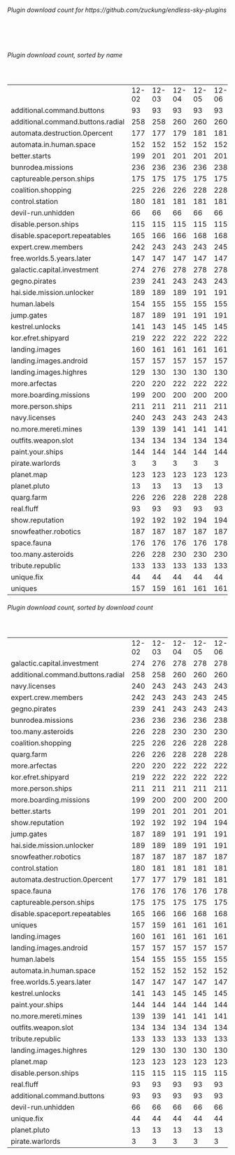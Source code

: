 <h6>Plugin download count for https://github.com/zuckung/endless-sky-plugins</h6><br>
<br>
<h6>Plugin download count, sorted by name</h6><sub><sup><br>
<table>
	<tr>
		<td></td>
		<td>12-02</td>
		<td>12-03</td>
		<td>12-04</td>
		<td>12-05</td>
		<td>12-06</td>
		<td>12-07</td>
		<td>12-08</td>
		<td>today +</td>
	</tr>
	<tr>
		<td>additional.command.buttons</td>
		<td>93</td>
		<td>93</td>
		<td>93</td>
		<td>93</td>
		<td>93</td>
		<td>93</td>
		<td>93</td>
		<td></td>
	</tr>
	<tr>
		<td>additional.command.buttons.radial</td>
		<td>258</td>
		<td>258</td>
		<td>260</td>
		<td>260</td>
		<td>260</td>
		<td>262</td>
		<td>262</td>
		<td></td>
	</tr>
	<tr>
		<td>automata.destruction.0percent</td>
		<td>177</td>
		<td>177</td>
		<td>179</td>
		<td>181</td>
		<td>181</td>
		<td>181</td>
		<td>181</td>
		<td></td>
	</tr>
	<tr>
		<td>automata.in.human.space</td>
		<td>152</td>
		<td>152</td>
		<td>152</td>
		<td>152</td>
		<td>152</td>
		<td>152</td>
		<td>152</td>
		<td></td>
	</tr>
	<tr>
		<td>better.starts</td>
		<td>199</td>
		<td>201</td>
		<td>201</td>
		<td>201</td>
		<td>201</td>
		<td>201</td>
		<td>201</td>
		<td></td>
	</tr>
	<tr>
		<td>bunrodea.missions</td>
		<td>236</td>
		<td>236</td>
		<td>236</td>
		<td>236</td>
		<td>238</td>
		<td>238</td>
		<td>240</td>
		<td>+ 2</td>
	</tr>
	<tr>
		<td>captureable.person.ships</td>
		<td>175</td>
		<td>175</td>
		<td>175</td>
		<td>175</td>
		<td>175</td>
		<td>175</td>
		<td>175</td>
		<td></td>
	</tr>
	<tr>
		<td>coalition.shopping</td>
		<td>225</td>
		<td>226</td>
		<td>226</td>
		<td>228</td>
		<td>228</td>
		<td>230</td>
		<td>230</td>
		<td></td>
	</tr>
	<tr>
		<td>control.station</td>
		<td>180</td>
		<td>181</td>
		<td>181</td>
		<td>181</td>
		<td>181</td>
		<td>181</td>
		<td>183</td>
		<td>+ 2</td>
	</tr>
	<tr>
		<td>devil-run.unhidden</td>
		<td>66</td>
		<td>66</td>
		<td>66</td>
		<td>66</td>
		<td>66</td>
		<td>66</td>
		<td>66</td>
		<td></td>
	</tr>
	<tr>
		<td>disable.person.ships</td>
		<td>115</td>
		<td>115</td>
		<td>115</td>
		<td>115</td>
		<td>115</td>
		<td>115</td>
		<td>115</td>
		<td></td>
	</tr>
	<tr>
		<td>disable.spaceport.repeatables</td>
		<td>165</td>
		<td>166</td>
		<td>166</td>
		<td>168</td>
		<td>168</td>
		<td>170</td>
		<td>172</td>
		<td>+ 2</td>
	</tr>
	<tr>
		<td>expert.crew.members</td>
		<td>242</td>
		<td>243</td>
		<td>243</td>
		<td>243</td>
		<td>245</td>
		<td>245</td>
		<td>247</td>
		<td>+ 2</td>
	</tr>
	<tr>
		<td>free.worlds.5.years.later</td>
		<td>147</td>
		<td>147</td>
		<td>147</td>
		<td>147</td>
		<td>147</td>
		<td>147</td>
		<td>147</td>
		<td></td>
	</tr>
	<tr>
		<td>galactic.capital.investment</td>
		<td>274</td>
		<td>276</td>
		<td>278</td>
		<td>278</td>
		<td>278</td>
		<td>280</td>
		<td>282</td>
		<td>+ 2</td>
	</tr>
	<tr>
		<td>gegno.pirates</td>
		<td>239</td>
		<td>241</td>
		<td>243</td>
		<td>243</td>
		<td>243</td>
		<td>243</td>
		<td>245</td>
		<td>+ 2</td>
	</tr>
	<tr>
		<td>hai.side.mission.unlocker</td>
		<td>189</td>
		<td>189</td>
		<td>189</td>
		<td>191</td>
		<td>191</td>
		<td>191</td>
		<td>191</td>
		<td></td>
	</tr>
	<tr>
		<td>human.labels</td>
		<td>154</td>
		<td>155</td>
		<td>155</td>
		<td>155</td>
		<td>155</td>
		<td>155</td>
		<td>155</td>
		<td></td>
	</tr>
	<tr>
		<td>jump.gates</td>
		<td>187</td>
		<td>189</td>
		<td>191</td>
		<td>191</td>
		<td>191</td>
		<td>191</td>
		<td>191</td>
		<td></td>
	</tr>
	<tr>
		<td>kestrel.unlocks</td>
		<td>141</td>
		<td>143</td>
		<td>145</td>
		<td>145</td>
		<td>145</td>
		<td>145</td>
		<td>145</td>
		<td></td>
	</tr>
	<tr>
		<td>kor.efret.shipyard</td>
		<td>219</td>
		<td>222</td>
		<td>222</td>
		<td>222</td>
		<td>222</td>
		<td>222</td>
		<td>222</td>
		<td></td>
	</tr>
	<tr>
		<td>landing.images</td>
		<td>160</td>
		<td>161</td>
		<td>161</td>
		<td>161</td>
		<td>161</td>
		<td>163</td>
		<td>163</td>
		<td></td>
	</tr>
	<tr>
		<td>landing.images.android</td>
		<td>157</td>
		<td>157</td>
		<td>157</td>
		<td>157</td>
		<td>157</td>
		<td>159</td>
		<td>159</td>
		<td></td>
	</tr>
	<tr>
		<td>landing.images.highres</td>
		<td>129</td>
		<td>130</td>
		<td>130</td>
		<td>130</td>
		<td>130</td>
		<td>130</td>
		<td>130</td>
		<td></td>
	</tr>
	<tr>
		<td>more.arfectas</td>
		<td>220</td>
		<td>220</td>
		<td>222</td>
		<td>222</td>
		<td>222</td>
		<td>222</td>
		<td>222</td>
		<td></td>
	</tr>
	<tr>
		<td>more.boarding.missions</td>
		<td>199</td>
		<td>200</td>
		<td>200</td>
		<td>200</td>
		<td>200</td>
		<td>200</td>
		<td>202</td>
		<td>+ 2</td>
	</tr>
	<tr>
		<td>more.person.ships</td>
		<td>211</td>
		<td>211</td>
		<td>211</td>
		<td>211</td>
		<td>211</td>
		<td>211</td>
		<td>213</td>
		<td>+ 2</td>
	</tr>
	<tr>
		<td>navy.licenses</td>
		<td>240</td>
		<td>243</td>
		<td>243</td>
		<td>243</td>
		<td>243</td>
		<td>247</td>
		<td>247</td>
		<td></td>
	</tr>
	<tr>
		<td>no.more.mereti.mines</td>
		<td>139</td>
		<td>139</td>
		<td>141</td>
		<td>141</td>
		<td>141</td>
		<td>143</td>
		<td>143</td>
		<td></td>
	</tr>
	<tr>
		<td>outfits.weapon.slot</td>
		<td>134</td>
		<td>134</td>
		<td>134</td>
		<td>134</td>
		<td>134</td>
		<td>134</td>
		<td>134</td>
		<td></td>
	</tr>
	<tr>
		<td>paint.your.ships</td>
		<td>144</td>
		<td>144</td>
		<td>144</td>
		<td>144</td>
		<td>144</td>
		<td>144</td>
		<td>144</td>
		<td></td>
	</tr>
	<tr>
		<td>pirate.warlords</td>
		<td>3</td>
		<td>3</td>
		<td>3</td>
		<td>3</td>
		<td>3</td>
		<td>3</td>
		<td>3</td>
		<td></td>
	</tr>
	<tr>
		<td>planet.map</td>
		<td>123</td>
		<td>123</td>
		<td>123</td>
		<td>123</td>
		<td>123</td>
		<td>123</td>
		<td>123</td>
		<td></td>
	</tr>
	<tr>
		<td>planet.pluto</td>
		<td>13</td>
		<td>13</td>
		<td>13</td>
		<td>13</td>
		<td>13</td>
		<td>13</td>
		<td>13</td>
		<td></td>
	</tr>
	<tr>
		<td>quarg.farm</td>
		<td>226</td>
		<td>226</td>
		<td>228</td>
		<td>228</td>
		<td>228</td>
		<td>228</td>
		<td>228</td>
		<td></td>
	</tr>
	<tr>
		<td>real.fluff</td>
		<td>93</td>
		<td>93</td>
		<td>93</td>
		<td>93</td>
		<td>93</td>
		<td>93</td>
		<td>93</td>
		<td></td>
	</tr>
	<tr>
		<td>show.reputation</td>
		<td>192</td>
		<td>192</td>
		<td>192</td>
		<td>194</td>
		<td>194</td>
		<td>194</td>
		<td>196</td>
		<td>+ 2</td>
	</tr>
	<tr>
		<td>snowfeather.robotics</td>
		<td>187</td>
		<td>187</td>
		<td>187</td>
		<td>187</td>
		<td>187</td>
		<td>187</td>
		<td>187</td>
		<td></td>
	</tr>
	<tr>
		<td>space.fauna</td>
		<td>176</td>
		<td>176</td>
		<td>176</td>
		<td>176</td>
		<td>178</td>
		<td>178</td>
		<td>180</td>
		<td>+ 2</td>
	</tr>
	<tr>
		<td>too.many.asteroids</td>
		<td>226</td>
		<td>228</td>
		<td>230</td>
		<td>230</td>
		<td>230</td>
		<td>234</td>
		<td>236</td>
		<td>+ 2</td>
	</tr>
	<tr>
		<td>tribute.republic</td>
		<td>133</td>
		<td>133</td>
		<td>133</td>
		<td>133</td>
		<td>133</td>
		<td>133</td>
		<td>133</td>
		<td></td>
	</tr>
	<tr>
		<td>unique.fix</td>
		<td>44</td>
		<td>44</td>
		<td>44</td>
		<td>44</td>
		<td>44</td>
		<td>44</td>
		<td>44</td>
		<td></td>
	</tr>
	<tr>
		<td>uniques</td>
		<td>157</td>
		<td>159</td>
		<td>161</td>
		<td>161</td>
		<td>161</td>
		<td>161</td>
		<td>163</td>
		<td>+ 2</td>
	</tr>
</table>
</sub></sup>
<h6>Plugin download count, sorted by download count</h6><sub><sup><br>
<table>
	<tr>
		<td></td>
		<td>12-02</td>
		<td>12-03</td>
		<td>12-04</td>
		<td>12-05</td>
		<td>12-06</td>
		<td>12-07</td>
		<td>12-08</td>
		<td>today +</td>
	</tr>
	<tr>
		<td>galactic.capital.investment</td>
		<td>274</td>
		<td>276</td>
		<td>278</td>
		<td>278</td>
		<td>278</td>
		<td>280</td>
		<td>282</td>
		<td>+ 2</td>
	</tr>
	<tr>
		<td>additional.command.buttons.radial</td>
		<td>258</td>
		<td>258</td>
		<td>260</td>
		<td>260</td>
		<td>260</td>
		<td>262</td>
		<td>262</td>
		<td></td>
	</tr>
	<tr>
		<td>navy.licenses</td>
		<td>240</td>
		<td>243</td>
		<td>243</td>
		<td>243</td>
		<td>243</td>
		<td>247</td>
		<td>247</td>
		<td></td>
	</tr>
	<tr>
		<td>expert.crew.members</td>
		<td>242</td>
		<td>243</td>
		<td>243</td>
		<td>243</td>
		<td>245</td>
		<td>245</td>
		<td>247</td>
		<td>+ 2</td>
	</tr>
	<tr>
		<td>gegno.pirates</td>
		<td>239</td>
		<td>241</td>
		<td>243</td>
		<td>243</td>
		<td>243</td>
		<td>243</td>
		<td>245</td>
		<td>+ 2</td>
	</tr>
	<tr>
		<td>bunrodea.missions</td>
		<td>236</td>
		<td>236</td>
		<td>236</td>
		<td>236</td>
		<td>238</td>
		<td>238</td>
		<td>240</td>
		<td>+ 2</td>
	</tr>
	<tr>
		<td>too.many.asteroids</td>
		<td>226</td>
		<td>228</td>
		<td>230</td>
		<td>230</td>
		<td>230</td>
		<td>234</td>
		<td>236</td>
		<td>+ 2</td>
	</tr>
	<tr>
		<td>coalition.shopping</td>
		<td>225</td>
		<td>226</td>
		<td>226</td>
		<td>228</td>
		<td>228</td>
		<td>230</td>
		<td>230</td>
		<td></td>
	</tr>
	<tr>
		<td>quarg.farm</td>
		<td>226</td>
		<td>226</td>
		<td>228</td>
		<td>228</td>
		<td>228</td>
		<td>228</td>
		<td>228</td>
		<td></td>
	</tr>
	<tr>
		<td>more.arfectas</td>
		<td>220</td>
		<td>220</td>
		<td>222</td>
		<td>222</td>
		<td>222</td>
		<td>222</td>
		<td>222</td>
		<td></td>
	</tr>
	<tr>
		<td>kor.efret.shipyard</td>
		<td>219</td>
		<td>222</td>
		<td>222</td>
		<td>222</td>
		<td>222</td>
		<td>222</td>
		<td>222</td>
		<td></td>
	</tr>
	<tr>
		<td>more.person.ships</td>
		<td>211</td>
		<td>211</td>
		<td>211</td>
		<td>211</td>
		<td>211</td>
		<td>211</td>
		<td>213</td>
		<td>+ 2</td>
	</tr>
	<tr>
		<td>more.boarding.missions</td>
		<td>199</td>
		<td>200</td>
		<td>200</td>
		<td>200</td>
		<td>200</td>
		<td>200</td>
		<td>202</td>
		<td>+ 2</td>
	</tr>
	<tr>
		<td>better.starts</td>
		<td>199</td>
		<td>201</td>
		<td>201</td>
		<td>201</td>
		<td>201</td>
		<td>201</td>
		<td>201</td>
		<td></td>
	</tr>
	<tr>
		<td>show.reputation</td>
		<td>192</td>
		<td>192</td>
		<td>192</td>
		<td>194</td>
		<td>194</td>
		<td>194</td>
		<td>196</td>
		<td>+ 2</td>
	</tr>
	<tr>
		<td>jump.gates</td>
		<td>187</td>
		<td>189</td>
		<td>191</td>
		<td>191</td>
		<td>191</td>
		<td>191</td>
		<td>191</td>
		<td></td>
	</tr>
	<tr>
		<td>hai.side.mission.unlocker</td>
		<td>189</td>
		<td>189</td>
		<td>189</td>
		<td>191</td>
		<td>191</td>
		<td>191</td>
		<td>191</td>
		<td></td>
	</tr>
	<tr>
		<td>snowfeather.robotics</td>
		<td>187</td>
		<td>187</td>
		<td>187</td>
		<td>187</td>
		<td>187</td>
		<td>187</td>
		<td>187</td>
		<td></td>
	</tr>
	<tr>
		<td>control.station</td>
		<td>180</td>
		<td>181</td>
		<td>181</td>
		<td>181</td>
		<td>181</td>
		<td>181</td>
		<td>183</td>
		<td>+ 2</td>
	</tr>
	<tr>
		<td>automata.destruction.0percent</td>
		<td>177</td>
		<td>177</td>
		<td>179</td>
		<td>181</td>
		<td>181</td>
		<td>181</td>
		<td>181</td>
		<td></td>
	</tr>
	<tr>
		<td>space.fauna</td>
		<td>176</td>
		<td>176</td>
		<td>176</td>
		<td>176</td>
		<td>178</td>
		<td>178</td>
		<td>180</td>
		<td>+ 2</td>
	</tr>
	<tr>
		<td>captureable.person.ships</td>
		<td>175</td>
		<td>175</td>
		<td>175</td>
		<td>175</td>
		<td>175</td>
		<td>175</td>
		<td>175</td>
		<td></td>
	</tr>
	<tr>
		<td>disable.spaceport.repeatables</td>
		<td>165</td>
		<td>166</td>
		<td>166</td>
		<td>168</td>
		<td>168</td>
		<td>170</td>
		<td>172</td>
		<td>+ 2</td>
	</tr>
	<tr>
		<td>uniques</td>
		<td>157</td>
		<td>159</td>
		<td>161</td>
		<td>161</td>
		<td>161</td>
		<td>161</td>
		<td>163</td>
		<td>+ 2</td>
	</tr>
	<tr>
		<td>landing.images</td>
		<td>160</td>
		<td>161</td>
		<td>161</td>
		<td>161</td>
		<td>161</td>
		<td>163</td>
		<td>163</td>
		<td></td>
	</tr>
	<tr>
		<td>landing.images.android</td>
		<td>157</td>
		<td>157</td>
		<td>157</td>
		<td>157</td>
		<td>157</td>
		<td>159</td>
		<td>159</td>
		<td></td>
	</tr>
	<tr>
		<td>human.labels</td>
		<td>154</td>
		<td>155</td>
		<td>155</td>
		<td>155</td>
		<td>155</td>
		<td>155</td>
		<td>155</td>
		<td></td>
	</tr>
	<tr>
		<td>automata.in.human.space</td>
		<td>152</td>
		<td>152</td>
		<td>152</td>
		<td>152</td>
		<td>152</td>
		<td>152</td>
		<td>152</td>
		<td></td>
	</tr>
	<tr>
		<td>free.worlds.5.years.later</td>
		<td>147</td>
		<td>147</td>
		<td>147</td>
		<td>147</td>
		<td>147</td>
		<td>147</td>
		<td>147</td>
		<td></td>
	</tr>
	<tr>
		<td>kestrel.unlocks</td>
		<td>141</td>
		<td>143</td>
		<td>145</td>
		<td>145</td>
		<td>145</td>
		<td>145</td>
		<td>145</td>
		<td></td>
	</tr>
	<tr>
		<td>paint.your.ships</td>
		<td>144</td>
		<td>144</td>
		<td>144</td>
		<td>144</td>
		<td>144</td>
		<td>144</td>
		<td>144</td>
		<td></td>
	</tr>
	<tr>
		<td>no.more.mereti.mines</td>
		<td>139</td>
		<td>139</td>
		<td>141</td>
		<td>141</td>
		<td>141</td>
		<td>143</td>
		<td>143</td>
		<td></td>
	</tr>
	<tr>
		<td>outfits.weapon.slot</td>
		<td>134</td>
		<td>134</td>
		<td>134</td>
		<td>134</td>
		<td>134</td>
		<td>134</td>
		<td>134</td>
		<td></td>
	</tr>
	<tr>
		<td>tribute.republic</td>
		<td>133</td>
		<td>133</td>
		<td>133</td>
		<td>133</td>
		<td>133</td>
		<td>133</td>
		<td>133</td>
		<td></td>
	</tr>
	<tr>
		<td>landing.images.highres</td>
		<td>129</td>
		<td>130</td>
		<td>130</td>
		<td>130</td>
		<td>130</td>
		<td>130</td>
		<td>130</td>
		<td></td>
	</tr>
	<tr>
		<td>planet.map</td>
		<td>123</td>
		<td>123</td>
		<td>123</td>
		<td>123</td>
		<td>123</td>
		<td>123</td>
		<td>123</td>
		<td></td>
	</tr>
	<tr>
		<td>disable.person.ships</td>
		<td>115</td>
		<td>115</td>
		<td>115</td>
		<td>115</td>
		<td>115</td>
		<td>115</td>
		<td>115</td>
		<td></td>
	</tr>
	<tr>
		<td>real.fluff</td>
		<td>93</td>
		<td>93</td>
		<td>93</td>
		<td>93</td>
		<td>93</td>
		<td>93</td>
		<td>93</td>
		<td></td>
	</tr>
	<tr>
		<td>additional.command.buttons</td>
		<td>93</td>
		<td>93</td>
		<td>93</td>
		<td>93</td>
		<td>93</td>
		<td>93</td>
		<td>93</td>
		<td></td>
	</tr>
	<tr>
		<td>devil-run.unhidden</td>
		<td>66</td>
		<td>66</td>
		<td>66</td>
		<td>66</td>
		<td>66</td>
		<td>66</td>
		<td>66</td>
		<td></td>
	</tr>
	<tr>
		<td>unique.fix</td>
		<td>44</td>
		<td>44</td>
		<td>44</td>
		<td>44</td>
		<td>44</td>
		<td>44</td>
		<td>44</td>
		<td></td>
	</tr>
	<tr>
		<td>planet.pluto</td>
		<td>13</td>
		<td>13</td>
		<td>13</td>
		<td>13</td>
		<td>13</td>
		<td>13</td>
		<td>13</td>
		<td></td>
	</tr>
	<tr>
		<td>pirate.warlords</td>
		<td>3</td>
		<td>3</td>
		<td>3</td>
		<td>3</td>
		<td>3</td>
		<td>3</td>
		<td>3</td>
		<td></td>
	</tr>
</table>
</sub></sup>

